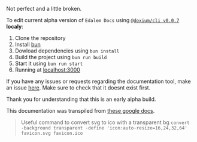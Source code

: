 Not perfect and a little broken.

To edit current alpha version of `Edalem Docs` using [`@doxium/cli v0.0.7`](https://www.npmjs.com/package/@doxium/cli) **localy**:

1. Clone the repository
2. Install [bun](https://bun.sh/)
3. Dowload dependencies using `bun install`
4. Build the project using `bun run build`
5. Start it using `bun run start`
6. Running at [localhost:3000](http://localhost:3000)

If you have any issues or requests regarding the documentation tool, make an issue [here](https://github.com/konyogony/Doxium/issues). Make sure to check that it doesnt exist first.

Thank you for understanding that this is an early alpha build.

This documentation was transpiled from [these google docs](https://docs.google.com/document/d/1s3VY4R5UY4mPwIIz1OtOUz5UEnbo2E7Evy3ZAPo0Yok/edit?usp=sharing).

> Useful command to convert svg to ico with a transparent bg
> `convert -background transparent -define 'icon:auto-resize=16,24,32,64' favicon.svg favicon.ico`
